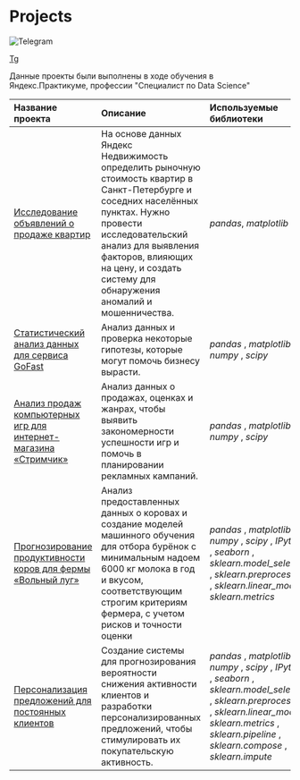 # Projects
![Telegram](https://img.shields.io/badge/Telegram-so__eazzy-blue?logo=telegram&style=flat)

[Tg](https://t.me/so__eazzy)

Данные проекты были выполнены в ходе обучения в Яндекс.Практикуме, профессии "Специалист по Data Science"

| Название проекта | Описание | Используемые библиотеки | 
| :---------------------- | :---------------------- | :---------------------- |
| [Исследование объявлений о продаже квартир](1_exploratory_data_analysis) | На основе данных Яндекс Недвижимость определить рыночную стоимость квартир в Санкт-Петербурге и соседних населённых пунктах. Нужно провести исследовательский анализ для выявления факторов, влияющих на цену, и создать систему для обнаружения аномалий и мошенничества.| *pandas*, *matplotlib*|
| [Статистический анализ данных для сервиса GoFast](2_statistical_data_analysis) | Анализ данных и проверка некоторые гипотезы, которые могут помочь бизнесу вырасти.| *pandas* , *matplotlib* , *numpy* , *scipy*|
| [Анализ продаж компьютерных игр для интернет-магазина «Стримчик»](3_first_analytical_case) | Анализ данных о продажах, оценках и жанрах, чтобы выявить закономерности успешности игр и помочь в планировании рекламных кампаний.| *pandas* , *matplotlib* , *numpy* , *scipy*|
| [Прогнозирование продуктивности коров для фермы «Вольный луг»](4_linear_models_ml) | Анализ предоставленных данных о коровах и создание моделей машинного обучения для отбора бурёнок с минимальным надоем 6000 кг молока в год и вкусом, соответствующим строгим критериям фермера, с учетом рисков и точности оценки| *pandas* , *matplotlib* , *numpy* , *scipy* , *IPython* , *seaborn* , *sklearn.model_selection* , *sklearn.preprocessing* , *sklearn.linear_model* , *sklearn.metrics*|
| [Персонализация предложений для постоянных клиентов](5_supervised_learning) | Создание системы для прогнозирования вероятности снижения активности клиентов и разработки персонализированных предложений, чтобы стимулировать их покупательскую активность.| *pandas* , *matplotlib* , *numpy* , *scipy* , *IPython* , *seaborn* , *sklearn.model_selection* , *sklearn.preprocessing* , *sklearn.linear_model* , *sklearn.metrics* , *sklearn.pipeline* , *sklearn.compose* , *sklearn.impute* |

